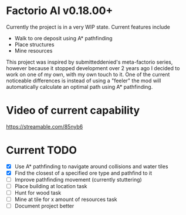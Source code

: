 # Factorio AI v0.18.00+

Currently the project is in a very WIP state. Current features include
- Walk to ore deposit using A* pathfinding 
- Place structures
- Mine resources 

This project was inspired by submitteddenied's meta-factorio series, however because it stopped development over 2 years ago I decided to work on one of my own, with my own touch to it. One of the current noticeable differences is instead of using a "feeler" the mod will automatically calculate an optimal path using A* pathfinding. 

# Video of current capability
https://streamable.com/85nyb6

# Current TODO
- [X] Use A* pathfinding to navigate around collisions and water tiles 
- [X] Find the closest of a specified ore type and pathfind to it 
- [ ] Improve pathfinding movement (currently stuttering)
- [ ] Place building at location task
- [ ] Hunt for wood task 
- [ ] Mine at tile for x amount of resources task 
- [ ] Document project better
